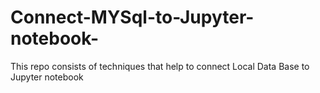 # Connect-MYSql-to-Jupyter-notebook-
This repo consists of techniques that help to connect Local Data Base to Jupyter notebook

